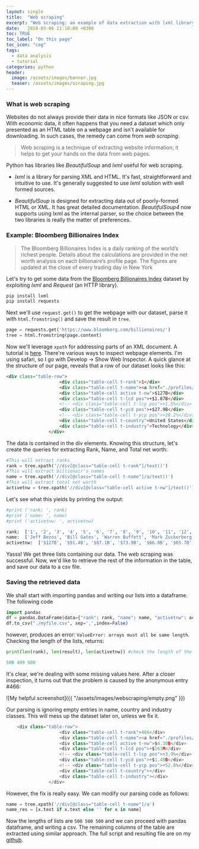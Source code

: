 ```yaml
---
layout: single
title:  "Web scraping"
excerpt: "Web scraping: an example of data extraction with lxml library."
date:   2018-03-06 11:10:00 +0300
toc: TRUE
toc_label: "On this page"
toc_icon: "cog"
tags:
  - data analysis
  - tutorial
categories: python
header:
  image: /assets/images/banner.jpg
  teaser: /assets/images/scraping.jpg
---
```

### What is web scraping

Websites do not always provide their data in nice formats like JSON or csv.
With economic data, it often happens that you need a dataset which only presented as an
HTML table on a webpage and isn't available for downloading. In such cases, the remedy can
come from *web scraping*.

> Web scraping is a technique of extracting website information; it helps to get your hands
on the data from web pages.

Python has libraries like *BeautifulSoup* and  *lxml* useful for web scraping.

* *lxml* is a library for parsing XML and HTML. It's fast, straightforward and intuitive to use.
It's generally suggested to use *lxml* solution with well formed sources.

* *BeautifulSoup* is designed for extracting data out of poorly-formed HTML or XML. It has
great detailed documentation. *BeautifulSoup4* now supports using lxml as the internal parser,
so the choice between the two libraries is really the matter of preferences.

### Example: Bloomberg Billionaires Index

> The Bloomberg Billionaires Index is a daily ranking of the world’s richest people.
Details about the calculations are provided in the net worth analysis on each billionaire’s profile page.
The figures are updated at the close of every trading day in New York

Let's try to get some data from the [Bloomberg Billionaires Index](https://www.bloomberg.com/billionaires/ "bloomberg page")
dataset by exploiting *lxml* and *Request* (an HTTP library).

```py
pip install lxml
pip install requests
```
Next we'll use `request.get()` to get the webpage with our dataset, parse it with `html.fromstring()` and
save the result in `tree`.  

```py
page = requests.get('https://www.bloomberg.com/billionaires/')
tree = html.fromstring(page.content)
```
Now we'll leverage `xpath` for addressing parts of an XML document. A tutorial is [here](https://www.w3schools.com/xml/xpath_nodes.asp).
There're various ways to inspect webpage elements. I'm using safari, so I go with Develop -> Show Web Inspector.
A quick glance at the structure of our page, reveals that a row of our dataset looks like this:

``` html
<div class="table-row">
					<div class="table-cell t-rank">1</div>
					<div class="table-cell t-name"><a href="./profiles/jeffrey-p-bezos/">Jeff Bezos</a></div>
					<div class="table-cell active t-nw">$127B</div>
					<div class="table-cell t-lcd pos">+$1.87B</div>
					<!-- <div class="table-cell t-lcp pos">+1.5%</div> -->
					<div class="table-cell t-ycd pos">+$27.9B</div>
					<!-- <div class="table-cell t-ycp pos">+28.2%</div> -->
					<div class="table-cell t-country">United States</div>
					<div class="table-cell t-industry">Technology</div>
				</div>
```
The data is contained in the div elements. Knowing this structure, let's create the queries
for extracting Rank, Name, and Total net worth:

```py
#This will extract ranks
rank = tree.xpath('//div[@class="table-cell t-rank"]/text()')
#This will extract billionair's names
name = tree.xpath('//div[@class="table-cell t-name"]/a/text()')
#This will extract total net worth
activetnw = tree.xpath('//div[@class="table-cell active t-nw"]/text()')
```
Let's see what this yields by printing the output:

```py
#print ('rank: ', rank)
#print ('name: ', name)
#print ('activetnw: ', activetnw)
```
```py
rank:  ['1', '2', '3', '4', '5', '6', '7', '8', '9', '10', '11', '12', '13', '14', '15', '16', '17', '18', '19', '20',...]
name:  ['Jeff Bezos', 'Bill Gates', 'Warren Buffett', 'Mark Zuckerberg', 'Amancio Ortega', 'Carlos Slim', 'Bernard Arnault', 'Larry Ellison', 'Larry Page', 'Sergey Brin',...]
activetnw:  ['$127B', '$91.4B', '$87.1B', '$73.9B', '$66.0B', '$65.7B', '$64.6B', '$56.9B', '$54.0B', '$52.7B', '$47.9B', '$47.9B', '$46.9B', '$43.4B', '$43.4B', '$42.9B', ...]
```
Yasss! We get three lists containing our data. The web scraping was successful. Now, we'd
like to retrieve the rest of the information in the table, and save our data to a csv file.

### Saving the retrieved data

We shall start with importing pandas and writing our lists into a dataframe. The following code

``` py
import pandas
df = pandas.DataFrame(data={"rank": rank, "name": name, "activetnw": activetnw})
df.to_csv("./myfile.csv", sep=',',index=False)
```
however, produces an error: `ValueError: arrays must all be same length`. Checking the length of
the lists, returns:

```py
print(len(rank), len(result), len(activetnw)) #check the length of the str

500 499 500
```
It's clear, we're dealing with some missing values here. After a closer inspection, it turns out that
the problem is caused by the anonymous entry #466:

![My helpful screenshot]({{ "/assets/images/webscraping/empty.png" }})

Our parsing is ignoring empty entries in name, country and industry classes. This will mess up the
dataset later on, unless we fix it.

```py
	<div class="table-row">
					<div class="table-cell t-rank">466</div>
					<div class="table-cell t-name"><a href="./profiles//"></a></div>
					<div class="table-cell active t-nw">$4.30B</div>
					<div class="table-cell t-lcd pos">+$163M</div>
					<!-- <div class="table-cell t-lcp pos">+3.9%</div> -->
					<div class="table-cell t-ycd pos">+$1.48B</div>
					<!-- <div class="table-cell t-ycp pos">+52.8%</div> -->
					<div class="table-cell t-country"></div>
					<div class="table-cell t-industry"></div>
				</div>
```
However, the fix is really easy. We can modify our parsing code as follows:

```py
name = tree.xpath('//div[@class="table-cell t-name"]/a')
name_res = [x.text if x.text else '' for x in name]
```
Now the lengths of lists are `500 500 500` and we can proceed with pandas dataframe,
and writing a csv. The remaining columns of the table are extracted using similar approach.
The full script and resulting file are on my [github](https://github.com/belovanna/py_dir).
